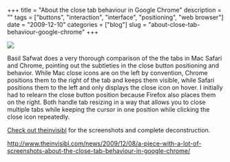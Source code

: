 +++
title = "About the close tab behaviour in Google Chrome"
description = ""
tags = ["buttons", "interaction", "interface", "positioning", "web browser"]
date = "2009-12-10"
categories = ["blog"]
slug = "about-close-tab-behaviour-google-chrome"
+++



  <div class="notebook-screenshot"><a href="http://www.theinvisibl.com/news/2009/12/08/a-piece-with-a-lot-of-screenshots-about-the-close-tab-behaviour-in-google-chrome/"><img src="/media/bluga/wt4b21a864aeca1_large.jpg"/></a></div><p>Basil Safwat does a very thorough comparison of the the tabs in Mac Safari and Chrome, pointing out the subtleties in the close button positioning and behavior. While Mac close icons are on the left by convention, Chrome positions them to the right of the tab and keeps them visible, while Safari positions them to the left and only displays the close icon on hover. I initially had to relearn the close button position because Firefox also places them on the right.  Both handle tab resizing in a way that allows you to close multiple tabs while keeping the cursor in one position while clicking the close icon repeatedly.</p>

<p><a href="http://www.theinvisibl.com/news/2009/12/08/a-piece-with-a-lot-of-screenshots-about-the-close-tab-behaviour-in-google-chrome/">Check out theinvisibl</a> for the screenshots and complete deconstruction.</p>

    
  <a href="http://www.theinvisibl.com/news/2009/12/08/a-piece-with-a-lot-of-screenshots-about-the-close-tab-behaviour-in-google-chrome/">http://www.theinvisibl.com/news/2009/12/08/a-piece-with-a-lot-of-screenshots-about-the-close-tab-behaviour-in-google-chrome/</a>
